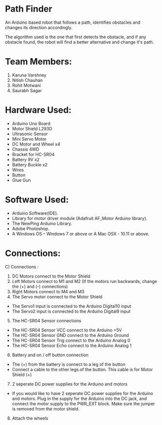 # Path Finder
An Arduino based robot that follows a path, identifies obstacles and changes its direction accordingly.

The algorithm used is the one that first detects the obstacle, and if any obstacle found, the robot will find a better alternative and change it's path.

# Team Members:

1. Karuna Varshney
2. Nitish Chauhan
3. Rohit Motwani
4. Saurabh Sagar

# Hardware Used:

- Arduino Uno Board
- Motor Shield L293D
- Ultrasonic Sensor
- Mini Servo Motor
- DC Motor and Wheel x4
- Chassis 4WD
- Bracket for HC-SR04
- Battery 9V x2
- Battery Buckle x2
- Wires
- Button
- Glue Gun

# Software Used:

- Arduino Software(IDE).
- Library for motor driver module (Adafruit AF_Motor Arduino library).
- The NewPing Arduino Library.
- Adobe Photoshop.
- A Windows OS – Windows 7 or above or A Mac OSX - 10.11 or above.

# Connections:

C) Connections :

1) DC Motors connect to the Motor Shield
2) Left Motors connect to M1 and M2 (If the motors run backwards, change the (+) and (-) connections)
3) Right Motors connect to M4 and M3
4) The Servo motor connect to the Motor Shield

- The Servo1 input is connected to the Arduino Digital10 input
- The Servo2 input is connected to the Arduino Digital9 input

5) The HC-SR04 Sensor connections

- The HC-SR04 Sensor VCC connect to the Arduino +5V
- The HC-SR04 Sensor GND connect to the Arduino Ground
- The HC-SR04 Sensor Trig connect to the Arduino Analog 0
- The HC-SR04 Sensor Echo connect to the Arduino Analog 1

6) Battery and on / off button connection

- The (+) from the battery is connect to a leg of the button
- Connect a cable to the other legs of the button. This cable is for Motor Shield (+)

7) 2 seperate DC power supplies for the Arduino and motors

- If you would like to have 2 seperate DC power supplies for the Arduino and motors. Plug in the supply for the Arduino into the DC jack, and connect the motor supply to the PWR_EXT block. Make sure the jumper is removed from the motor shield.

8) Attach the wheels
